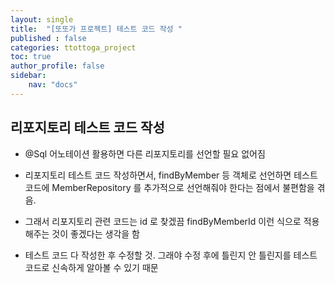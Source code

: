 ```yaml
---
layout: single
title:  "[또또가 프로젝트] 테스트 코드 작성 "
published : false
categories: ttottoga_project
toc: true
author_profile: false
sidebar:
    nav: "docs"
---
```


## 리포지토리 테스트 코드 작성

- @Sql 어노테이션 활용하면 다른 리포지토리를 선언할 필요 없어짐

- 리포지토리 테스트 코드 작성하면서, findByMember 등 객체로 선언하면 테스트 코드에 MemberRepository 를 추가적으로 선언해줘야 한다는 점에서 불편함을 겪음.
- 그래서 리포지토리 관련 코드는 id 로 찾겠끔 findByMemberId 이런 식으로 적용해주는 것이 좋겠다는 생각을 함

- 테스트 코드 다 작성한 후 수정할 것. 그래야 수정 후에 틀린지 안 틀린지를 테스트 코드로 신속하게 알아볼 수 있기 때문
